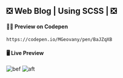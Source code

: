 ## ❎ Web Blog | Using SCSS | ❎
#### 👨‍💻 Preview on Codepen
    https://codepen.io/MGeovany/pen/BaJZqXB
#### 🖥️ Live Preview
![bef](https://i.ibb.co/LphsjTF/22.png)
![aft](https://i.ibb.co/DpJhbt2/Captura-de-pantalla-2022-03-29-120506.png)
